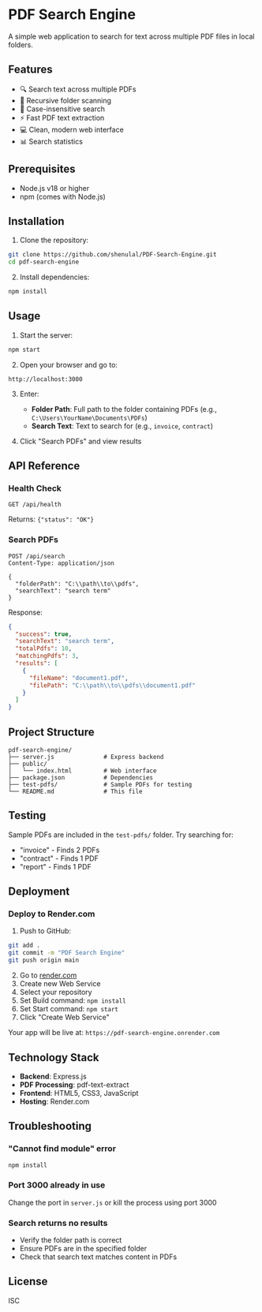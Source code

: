 # PDF Search Engine

A simple web application to search for text across multiple PDF files in local folders.

## Features

- 🔍 Search text across multiple PDFs
- 📁 Recursive folder scanning
- 🎯 Case-insensitive search
- ⚡ Fast PDF text extraction
- 💻 Clean, modern web interface
- 📊 Search statistics

## Prerequisites

- Node.js v18 or higher
- npm (comes with Node.js)

## Installation

1. Clone the repository:
```bash
git clone https://github.com/shenulal/PDF-Search-Engine.git
cd pdf-search-engine
```

2. Install dependencies:
```bash
npm install
```

## Usage

1. Start the server:
```bash
npm start
```

2. Open your browser and go to:
```
http://localhost:3000
```

3. Enter:
   - **Folder Path**: Full path to the folder containing PDFs (e.g., `C:\Users\YourName\Documents\PDFs`)
   - **Search Text**: Text to search for (e.g., `invoice`, `contract`)

4. Click "Search PDFs" and view results

## API Reference

### Health Check
```
GET /api/health
```
Returns: `{"status": "OK"}`

### Search PDFs
```
POST /api/search
Content-Type: application/json

{
  "folderPath": "C:\\path\\to\\pdfs",
  "searchText": "search term"
}
```

Response:
```json
{
  "success": true,
  "searchText": "search term",
  "totalPdfs": 10,
  "matchingPdfs": 3,
  "results": [
    {
      "fileName": "document1.pdf",
      "filePath": "C:\\path\\to\\pdfs\\document1.pdf"
    }
  ]
}
```

## Project Structure

```
pdf-search-engine/
├── server.js              # Express backend
├── public/
│   └── index.html         # Web interface
├── package.json           # Dependencies
├── test-pdfs/             # Sample PDFs for testing
└── README.md              # This file
```

## Testing

Sample PDFs are included in the `test-pdfs/` folder. Try searching for:
- "invoice" - Finds 2 PDFs
- "contract" - Finds 1 PDF
- "report" - Finds 1 PDF

## Deployment

### Deploy to Render.com

1. Push to GitHub:
```bash
git add .
git commit -m "PDF Search Engine"
git push origin main
```

2. Go to [render.com](https://render.com)
3. Create new Web Service
4. Select your repository
5. Set Build command: `npm install`
6. Set Start command: `npm start`
7. Click "Create Web Service"

Your app will be live at: `https://pdf-search-engine.onrender.com`

## Technology Stack

- **Backend**: Express.js
- **PDF Processing**: pdf-text-extract
- **Frontend**: HTML5, CSS3, JavaScript
- **Hosting**: Render.com

## Troubleshooting

### "Cannot find module" error
```bash
npm install
```

### Port 3000 already in use
Change the port in `server.js` or kill the process using port 3000

### Search returns no results
- Verify the folder path is correct
- Ensure PDFs are in the specified folder
- Check that search text matches content in PDFs

## License

ISC

